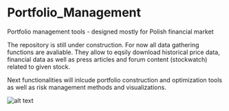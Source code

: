 # Portfolio_Management
Portfolio management tools - designed mostly for Polish financial market

The repository is still under construction. For now all data gathering functions are avaliable.
They allow to eqsily download historical price data, financial data as well as press articles and forum content (stockwatch) related to given stock.

Next functionalities will inlcude portfolio construction and optimization tools as well as risk management methods and visualizations.

![alt text](/districts_box.png)